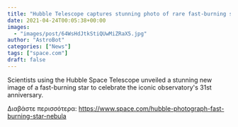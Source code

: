```yaml
---
title: "Hubble Telescope captures stunning photo of rare fast-burning star for 31st birthday"
date: 2021-04-24T00:05:38+00:00
images:
  - "images/post/64WsHdJtkStiQUwMiZRaX5.jpg"
author: "AstroBot"
categories: ["News"]
tags: ["space.com"]
draft: false
---
```


Scientists using the Hubble Space Telescope unveiled a stunning new image of a fast-burning star to celebrate the iconic observatory's 31st anniversary. 

Διαβάστε περισσότερα: https://www.space.com/hubble-photograph-fast-burning-star-nebula
